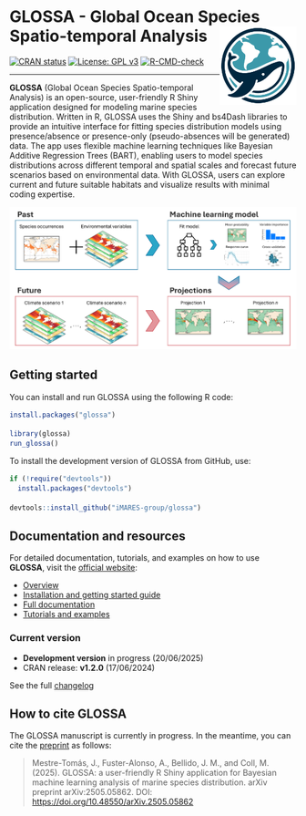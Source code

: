 
<!-- README.md is generated from README.Rmd. Please edit that file -->

# GLOSSA - Global Ocean Species Spatio-temporal Analysis <a href="https://iMARES-group.github.io/glossa/"><img src="inst/app/www/logo_glossa.png" align="right" height="138" /></a>

<!-- badges: start -->

[![CRAN
status](https://www.r-pkg.org/badges/version/glossa)](https://CRAN.R-project.org/package=glossa)
[![License: GPL
v3](https://img.shields.io/badge/License-GPL%20v3-blue.svg)](https://www.gnu.org/licenses/gpl-3.0)
[![R-CMD-check](https://github.com/iMARES-group/glossa/actions/workflows/R-CMD-check.yaml/badge.svg)](https://github.com/iMARES-group/glossa/actions/workflows/R-CMD-check.yaml)
<!-- badges: end -->

------------------------------------------------------------------------

**GLOSSA** (Global Ocean Species Spatio-temporal Analysis) is an
open-source, user-friendly R Shiny application designed for modeling
marine species distribution. Written in R, GLOSSA uses the Shiny and
bs4Dash libraries to provide an intuitive interface for fitting species
distribution models using presence/absence or presence-only
(pseudo-absences will be generated) data. The app uses flexible machine
learning techniques like Bayesian Additive Regression Trees (BART),
enabling users to model species distributions across different temporal
and spatial scales and forecast future scenarios based on environmental
data. With GLOSSA, users can explore current and future suitable
habitats and visualize results with minimal coding expertise.

![](https://github.com/iMARES-group/glossa/blob/main/inst/app/www/img/glossa_short_flowchart.png)

## Getting started

You can install and run GLOSSA using the following R code:

``` r
install.packages("glossa")

library(glossa)
run_glossa()
```

To install the development version of GLOSSA from GitHub, use:

``` r
if (!require("devtools")) 
  install.packages("devtools")

devtools::install_github("iMARES-group/glossa")
```

## Documentation and resources

For detailed documentation, tutorials, and examples on how to use
**GLOSSA**, visit the [official
website](https://iMARES-group.github.io/glossa/):

- [Overview](https://iMARES-group.github.io/glossa/)
- [Installation and getting started
  guide](https://iMARES-group.github.io/glossa/get_started.html)
- [Full
  documentation](https://iMARES-group.github.io/pages/documentation/)
- [Tutorials and
  examples](https://iMARES-group.github.io/glossa/pages/tutorials_examples/)

### Current version

- **Development version** in progress (20/06/2025)
- CRAN release: **v1.2.0** (17/06/2024)

See the full
[changelog](https://github.com/iMARES-group/glossa/blob/main/NEWS.md)

## How to cite GLOSSA

The GLOSSA manuscript is currently in progress. In the meantime, you can
cite the [preprint](https://doi.org/10.48550/arXiv.2505.05862) as
follows:

> Mestre-Tomás, J., Fuster-Alonso, A., Bellido, J. M., and Coll, M.
> (2025). GLOSSA: a user-friendly R Shiny application for Bayesian
> machine learning analysis of marine species distribution. arXiv
> preprint arXiv:2505.05862. DOI:
> <https://doi.org/10.48550/arXiv.2505.05862>
